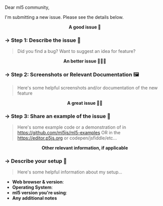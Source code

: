 <!--------------------------------------------
🌈DEAR BELOVED ML5 COMMUNITY MEMBER. WELCOME. 🌈
---------------------------------------------->

Dear ml5 community, 

I'm submitting a new issue. Please see the details below.


<center> <b>A good issue 🌟</b> </center>

### → Step 1: Describe the issue 📝
> Did you find a bug? Want to suggest an idea for feature?




<center> <b> An better issue 🌟🌟🌟</b></center>

### → Step 2: Screenshots or Relevant Documentation 🖼
> Here's some helpful screenshots and/or documentation of the new feature 




<center> <b> A great issue 🌟🌟</b></center>

### → Step 3: Share an example of the issue 🦄
> Here's some example code or a demonstration of  in https://github.com/ml5js/ml5-examples OR in the https://editor.p5js.org or codepen/jsfiddle/etc...






<center> <b> Other relevant information, if applicable </b></center>

### → Describe your setup 🦄
> Here's some helpful information about my setup...

- **Web browser & version**:
- **Operating System**:
- **ml5 version you're using**:
- **Any additional notes**



<!--------------------------------------------
🌈🌈🌈🌈🌈🌈🌈🌈🌈🌈🌈🌈🌈🌈🌈🌈🌈🌈🌈
DEAR BELOVED ML5 COMMUNITY MEMBER. WELCOME.

BEFORE SUBMITTING AN ISSUE PLEASE MAKE
SURE TO SUBMIT THE RELEVANT INFORMATION
TO THE SECTIONS LISTED BELOW. 
HELP US HELP YOU BY PROVIDING ALL THE HELPFUL
INFORMATION THAT WILL ALLOW THE ML5 COMMUNITY
TO UNDERSTAND WHAT YOUR ISSUE SUBMISSION IS ABOUT.
WE WILL PRIORITIZE WELL DOCUMENTED ISSUES.

THANK YOU! MERCI! ABRIGADO! GRACIAS! DANKE!
🌈🌈🌈🌈🌈🌈🌈🌈🌈🌈🌈🌈🌈🌈🌈🌈🌈🌈🌈
---------------------------------------------->

